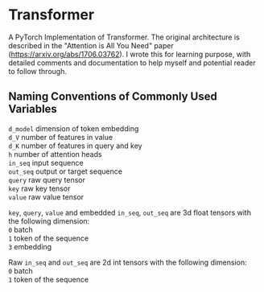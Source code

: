 # Transformer
A PyTorch Implementation of Transformer. The original architecture is described in the "Attention is All You Need" paper (https://arxiv.org/abs/1706.03762).
I wrote this for learning purpose, with detailed comments and documentation to help myself and potential reader to follow through.

## Naming Conventions of Commonly Used Variables
`d_model` dimension of token embedding  
`d_V` number of features in value  
`d_K` number of features in query and key  
`h` number of attention heads  
`in_seq` input sequence  
`out_seq` output or target sequence  
`query` raw query tensor  
`key` raw key tensor  
`value` raw value tensor  
  
`key`, `query`, `value` and embedded `in_seq`, `out_seq` are 3d float tensors with the following dimension:  
`0` batch  
`1` token of the sequence  
`3` embedding  

Raw `in_seq` and `out_seq` are 2d int tensors with the following dimension:  
`0` batch  
`1` token of the sequence  
